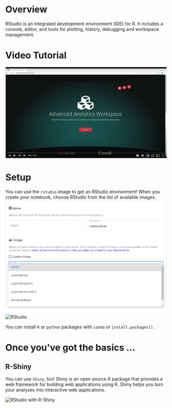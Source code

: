 # Overview

RStudio is an integrated development environment (IDE) for R. It includes a
console, editor, and tools for plotting, history, debugging and workspace
management.

# Video Tutorial

[![Click here for the video](../images/KubeflowVideo.PNG)](https://www.youtube.com/watch?v=Xrk1kN9Lr_4&list=PL1zlA2D7AHugkDdiyeUHWOKGKUd3MB_nD&index=3 "Advanced Analytics Workspace - R-Studio Basics")

# Setup

You can use the `rstudio` image to get an RStudio environment! When you create
your notebook, choose RStudio from the list of available images.
![RStudio menu](../images/RStudioOption.PNG)

![RStudio](../images/rstudio_visual.png)

You can install `R` or `python` packages with `conda` or `install.packages()`.

# Once you've got the basics ...

## R-Shiny

You can use `Shiny`, too! Shiny is an open source R package that provides a web
framework for building web applications using R. Shiny helps you turn your
analyses into interactive web applications.

![RStudio with R-Shiny](../images/rstudio_rshiny_visual.png)
